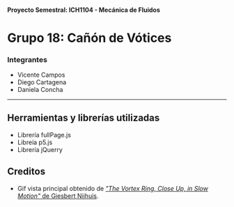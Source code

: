 #### Proyecto Semestral: ICH1104 - Mecánica de Fluidos

# Grupo 18: Cañón de Vótices

<!-- Mini descripción del proyecto -->


### Integrantes
+ Vicente Campos 
+ Diego Cartagena 
+ Daniela Concha 

---

## Herramientas y librerías utilizadas

+ Librería fullPage.js
+ Libreía p5.js
+ Librería jQuerry

## Creditos 

+ Gif vista principal obtenido de [_"The Vortex Ring, Close Up, in Slow Motion"_ de Giesbert Nijhuis](https://www.youtube.com/watch?v=Sj9irzI-Pzw).